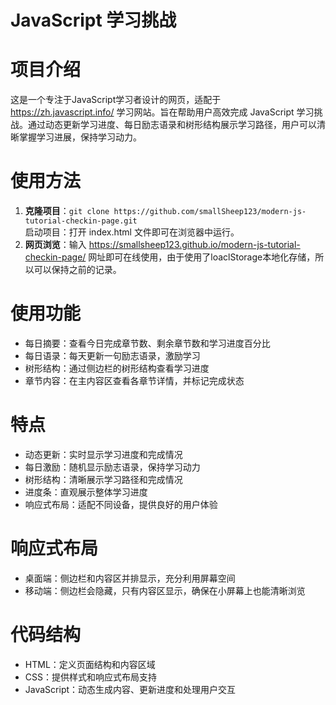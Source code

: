 # JavaScript 学习挑战

# 项目介绍  
这是一个专注于JavaScript学习者设计的网页，适配于 https://zh.javascript.info/ 学习网站。旨在帮助用户高效完成 JavaScript 学习挑战。通过动态更新学习进度、每日励志语录和树形结构展示学习路径，用户可以清晰掌握学习进展，保持学习动力。  

# 使用方法  
1. **克隆项目**：`git clone https://github.com/smallSheep123/modern-js-tutorial-checkin-page.git`  
启动项目：打开 index.html 文件即可在浏览器中运行。  
2. **网页浏览**：输入 https://smallsheep123.github.io/modern-js-tutorial-checkin-page/ 网址即可在线使用，由于使用了loaclStorage本地化存储，所以可以保持之前的记录。  

# 使用功能  
- 每日摘要：查看今日完成章节数、剩余章节数和学习进度百分比  
- 每日语录：每天更新一句励志语录，激励学习  
- 树形结构：通过侧边栏的树形结构查看学习进度  
- 章节内容：在主内容区查看各章节详情，并标记完成状态  

# 特点  
- 动态更新：实时显示学习进度和完成情况  
- 每日激励：随机显示励志语录，保持学习动力  
- 树形结构：清晰展示学习路径和完成情况  
- 进度条：直观展示整体学习进度  
- 响应式布局：适配不同设备，提供良好的用户体验  

# 响应式布局  
- 桌面端：侧边栏和内容区并排显示，充分利用屏幕空间  
- 移动端：侧边栏会隐藏，只有内容区显示，确保在小屏幕上也能清晰浏览  

# 代码结构  
- HTML：定义页面结构和内容区域  
- CSS：提供样式和响应式布局支持  
- JavaScript：动态生成内容、更新进度和处理用户交互  
